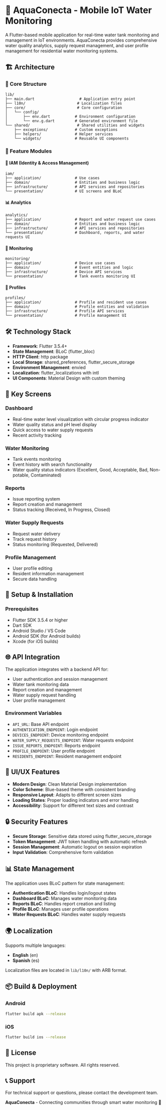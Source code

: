# 🌊 AquaConecta - Mobile IoT Water Monitoring

A Flutter-based mobile application for real-time water tank monitoring and management in IoT environments. AquaConecta provides comprehensive water quality analytics, supply request management, and user profile management for residential water monitoring systems.

## 🏗️ Architecture

### 📁 Core Structure

```
lib/
├── main.dart                    # Application entry point
├── l10n/                       # Localization files
├── core/                       # Core configuration
│   └── config/
│       ├── env.dart           # Environment configuration
│       └── env.g.dart         # Generated environment file
└── shared/                     # Shared utilities and widgets
    ├── exceptions/            # Custom exceptions
    ├── helpers/               # Helper services
    └── widgets/               # Reusable UI components
```

### 📁 Feature Modules

#### 🔐 IAM (Identity & Access Management)
```
iam/
├── application/               # Use cases
├── domain/                    # Entities and business logic
├── infrastructure/            # API services and repositories
└── presentation/              # UI screens and BLoC
```

#### 📊 Analytics
```
analytics/
├── application/               # Report and water request use cases
├── domain/                    # Entities and business logic
├── infrastructure/            # API services and repositories
└── presentation/              # Dashboard, reports, and water requests UI
```

#### 📡 Monitoring
```
monitoring/
├── application/               # Device use cases
├── domain/                    # Event entities and logic
├── infrastructure/            # Device API services
└── presentation/              # Tank events monitoring UI
```

#### 👤 Profiles
```
profiles/
├── application/               # Profile and resident use cases
├── domain/                    # Profile entities and validation
├── infrastructure/            # Profile API services
└── presentation/              # Profile management UI
```

## 🛠️ Technology Stack

- **Framework**: Flutter 3.5.4+
- **State Management**: BLoC (flutter_bloc)
- **HTTP Client**: http package
- **Local Storage**: shared_preferences, flutter_secure_storage
- **Environment Management**: envied
- **Localization**: flutter_localizations with intl
- **UI Components**: Material Design with custom theming

## 📱 Key Screens

### Dashboard
- Real-time water level visualization with circular progress indicator
- Water quality status and pH level display
- Quick access to water supply requests
- Recent activity tracking

### Water Monitoring
- Tank events monitoring
- Event history with search functionality
- Water quality status indicators (Excellent, Good, Acceptable, Bad, Non-potable, Contaminated)

### Reports
- Issue reporting system
- Report creation and management
- Status tracking (Received, In Progress, Closed)

### Water Supply Requests
- Request water delivery
- Track request history
- Status monitoring (Requested, Delivered)

### Profile Management
- User profile editing
- Resident information management
- Secure data handling

## 🔧 Setup & Installation

### Prerequisites
- Flutter SDK 3.5.4 or higher
- Dart SDK
- Android Studio / VS Code
- Android SDK (for Android builds)
- Xcode (for iOS builds)

## 🌐 API Integration

The application integrates with a backend API for:
- User authentication and session management
- Water tank monitoring data
- Report creation and management
- Water supply request handling
- User profile management

### Environment Variables
- `API_URL`: Base API endpoint
- `AUTHENTICATION_ENDPOINT`: Login endpoint
- `DEVICES_ENDPOINT`: Device monitoring endpoint
- `WATER_SUPPLY_REQUESTS_ENDPOINT`: Water requests endpoint
- `ISSUE_REPORTS_ENDPOINT`: Reports endpoint
- `PROFILE_ENDPOINT`: User profile endpoint
- `RESIDENTS_ENDPOINT`: Resident management endpoint

## 🎨 UI/UX Features

- **Modern Design**: Clean Material Design implementation
- **Color Scheme**: Blue-based theme with consistent branding
- **Responsive Layout**: Adapts to different screen sizes
- **Loading States**: Proper loading indicators and error handling
- **Accessibility**: Support for different text sizes and contrast

## 🔒 Security Features

- **Secure Storage**: Sensitive data stored using flutter_secure_storage
- **Token Management**: JWT token handling with automatic refresh
- **Session Management**: Automatic logout on session expiration
- **Input Validation**: Comprehensive form validation

## 📊 State Management

The application uses BLoC pattern for state management:
- **Authentication BLoC**: Handles login/logout states
- **Dashboard BLoC**: Manages water monitoring data
- **Reports BLoC**: Handles report creation and listing
- **Profile BLoC**: Manages user profile operations
- **Water Requests BLoC**: Handles water supply requests

## 🌍 Localization

Supports multiple languages:
- **English** (en)
- **Spanish** (es)

Localization files are located in `lib/l10n/` with ARB format.

## 📦 Build & Deployment

### Android
```bash
flutter build apk --release
```

### iOS
```bash
flutter build ios --release
```

## 📄 License

This project is proprietary software. All rights reserved.

## 📞 Support

For technical support or questions, please contact the development team.

**AquaConecta** - Connecting communities through smart water monitoring 🌊
